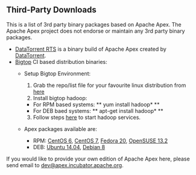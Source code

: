 ## Third-Party Downloads

This is a list of 3rd party binary packages based on Apache Apex. The Apache Apex project does not endorse or maintain any 3rd party binary packages.

- [DataTorrent RTS](https://www.datatorrent.com/download/) is a binary build of Apache Apex created by [DataTorrent](https://datatorrent.com).
- [Bigtop](http://bigtop.apache.org/) CI based distribution binaries:
  - Setup Bigtop Environment:
    1. Grab the repo/list file for your favourite linux distribution from [here](http://www.apache.org/dist/bigtop/bigtop-1.1.0/repos/)
    2. Install bigtop hadoop:
      - For RPM based systems: ** yum install hadoop\* **
      - For DEB baed systems: ** apt-get install hadoop\* **
    3. Follow steps [here](https://cwiki.apache.org/confluence/display/BIGTOP/How+to+install+Hadoop+distribution+from+Bigtop+0.5.0#HowtoinstallHadoopdistributionfromBigtop0.5.0-RunningHadoop) to start hadoop services.

  - Apex packages available are:
    - RPM: [CentOS 6](https://ci.bigtop.apache.org/job/Bigtop-trunk-packages/BUILD_ENVIRONMENTS=centos-6,COMPONENTS=apex,label=docker-slave/lastSuccessfulBuild/artifact/output/apex/noarch/apex-3.3.0-1.el6.noarch.rpm), [CentOS 7](https://ci.bigtop.apache.org/job/Bigtop-trunk-packages/BUILD_ENVIRONMENTS=centos-7,COMPONENTS=apex,label=docker-slave/lastSuccessfulBuild/artifact/output/apex/noarch/apex-3.3.0-1.el7.centos.noarch.rpm), [Fedora 20](https://ci.bigtop.apache.org/job/Bigtop-trunk-packages/BUILD_ENVIRONMENTS=fedora-20,COMPONENTS=apex,label=docker-slave/lastSuccessfulBuild/artifact/output/apex/noarch/apex-3.3.0-1.fc20.noarch.rpm), [OpenSUSE 13.2](https://ci.bigtop.apache.org/job/Bigtop-trunk-packages/BUILD_ENVIRONMENTS=opensuse-13.2,COMPONENTS=apex,label=docker-slave/lastSuccessfulBuild/artifact/output/apex/noarch/apex-3.3.0-1.noarch.rpm) 
    - DEB: [Ubuntu 14.04](https://ci.bigtop.apache.org/job/Bigtop-trunk-packages/BUILD_ENVIRONMENTS=ubuntu-14.04,COMPONENTS=apex,label=docker-slave/lastSuccessfulBuild/artifact/output/apex/apex_3.3.0-1_all.deb), [Debian 8](https://ci.bigtop.apache.org/job/Bigtop-trunk-packages/BUILD_ENVIRONMENTS=debian-8,COMPONENTS=apex,label=docker-slave/lastSuccessfulBuild/artifact/output/apex/apex_3.3.0-1_all.)

If you would like to provide your own edition of Apache Apex here, please send email to [dev@apex.incubator.apache.org](mailto:dev@apex.incubator.apache.org).